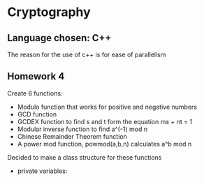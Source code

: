 # Cryptography

## Language chosen: C++
The reason for the use of c++ is for ease of parallelism

## Homework 4
Create 6 functions:
- Modulo function that works for positive and negative numbers
- GCD function
- GCDEX function to find s and t form the equation m*s + n*t = 1
- Modular inverse function to find a^(-1) mod n
- Chinese Remainder Theorem function
- A power mod function, powmod(a,b,n) calculates a^b mod n

Decided to make a class structure for these functions
- private variables: 

